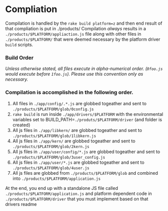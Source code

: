 # Compliation

Compilation is handled by the `rake build platform=z` and then end result of that compliation is put in ./products/
Compilation *always* results in a `./products/$PLATFORM/appliaction.js` file along with other files in `./products/$PLATFORM/` that
were deemed necessary by the platform driver `build` scripts.

### Build Order
*Unless otherwise stated, all files execute in alpha-numerical order. (`0foo.js` would execute before `1foo.js`).  Please use this convention only
as necessary.*

### Compilation is accomplished in the following order.
 1) All files in `./app/config/.*.js` are globbed togeather and sent to `./products/$PLATFORM/glob/0config.js`
 2) `rake build` is run inside `./app/drivers/$PLATFORM` with the environmental variables set to BUILD_PATH=`./produts/$PLATFORM/driver` (and folder
 is created)
 3) All js files in `./app/libkern/` are globbed togeather and sent to `./products/$PLATFORM/glob/1libkern.js`
 3) All js files in `./app/kern/` are globbed togeather and sent to `./products/$PLATFORM/glob/2kern.js`
 3) All js files in `./app/user/config/*.js` are globbed togeather and sent to `./products/$PLATFORM/glob/3user_config.js`
 3) All js files in `./app/user/*.js` are globbed togeather and sent to `./products/$PLATFORM/glob/4user.js`
 4) All js files are globbed from `./products/$PLATFORM/glob` and combined into `./products/$PLATFORM/application.js`


 At the end, you end up with a standalone JS file called `./products/$PLATFORM/application.js` and platform dependent code in
 `./products/$PLATFORM/driver` that you must implement based on that drivers readme
